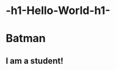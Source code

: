 # -h1-Hello-World-h1-
 <head>
    <!-- this is why im doing something-->
  </head>

  <body>

<h1>Batman</h1>
<h2>I am a student!</h2>

